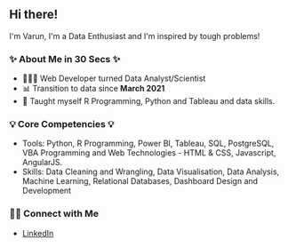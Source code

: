 ## Hi there!

I'm Varun, I'm a Data Enthusiast and I'm inspired by tough problems!

### ✨ About Me in 30 Secs ✨
- 👩🏻‍💻 Web Developer turned Data Analyst/Scientist
- 📊 Transition to data since **March 2021**
- 📝 Taught myself R Programming, Python and Tableau and data skills.

### 💡 Core Competencies 💡
- Tools: Python, R Programming, Power BI, Tableau, SQL, PostgreSQL, VBA Programming and Web Technologies - HTML & CSS, Javascript, AngularJS.
- Skills: Data Cleaning and Wrangling, Data Visualisation, Data Analysis, Machine Learning, Relational Databases, Dashboard Design and Development


### 🙌🏻 Connect with Me
- [LinkedIn](https://www.linkedin.com/in/varunlokesha/)
